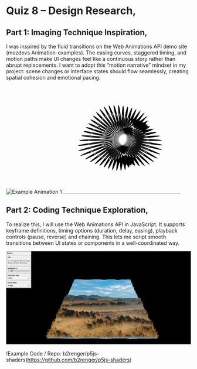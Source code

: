 # Quiz 8 – Design Research,
## Part 1: Imaging Technique Inspiration,
I was inspired by the fluid transitions on the Web Animations API demo site (mozdevs Animation-examples). The easing curves, staggered timing, and motion paths make UI changes feel like a continuous story rather than abrupt replacements. I want to adopt this “motion narrative” mindset in my project: scene changes or interface states should flow seamlessly, creating spatial cohesion and emotional pacing.

![Example Animation 1](image/1.gif)
![Example Animation 2](image/2.gif)

## Part 2: Coding Technique Exploration,
To realize this, I will use the Web Animations API in JavaScript. It supports keyframe definitions, timing options (duration, delay, easing), playback controls (pause, reverse) and chaining. This lets me script smooth transitions between UI states or components in a well-coordinated way.

![Web Screenshot](image/3.png)

!Example Code / Repo: b2renger/p5js-shaders(https://github.com/b2renger/p5js-shaders)